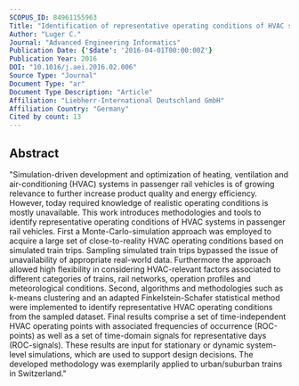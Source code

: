```yaml
---
SCOPUS_ID: 84961155963
Title: "Identification of representative operating conditions of HVAC systems in passenger rail vehicles based on sampling virtual train trips"
Author: "Luger C."
Journal: "Advanced Engineering Informatics"
Publication Date: {'$date': '2016-04-01T00:00:00Z'}
Publication Year: 2016
DOI: "10.1016/j.aei.2016.02.006"
Source Type: "Journal"
Document Type: "ar"
Document Type Description: "Article"
Affiliation: "Liebherr-International Deutschland GmbH"
Affiliation Country: "Germany"
Cited by count: 13
---
```


## Abstract
"Simulation-driven development and optimization of heating, ventilation and air-conditioning (HVAC) systems in passenger rail vehicles is of growing relevance to further increase product quality and energy efficiency. However, today required knowledge of realistic operating conditions is mostly unavailable. This work introduces methodologies and tools to identify representative operating conditions of HVAC systems in passenger rail vehicles. First a Monte-Carlo-simulation approach was employed to acquire a large set of close-to-reality HVAC operating conditions based on simulated train trips. Sampling simulated train trips bypassed the issue of unavailability of appropriate real-world data. Furthermore the approach allowed high flexibility in considering HVAC-relevant factors associated to different categories of trains, rail networks, operation profiles and meteorological conditions. Second, algorithms and methodologies such as k-means clustering and an adapted Finkelstein-Schafer statistical method were implemented to identify representative HVAC operating conditions from the sampled dataset. Final results comprise a set of time-independent HVAC operating points with associated frequencies of occurrence (ROC-points) as well as a set of time-domain signals for representative days (ROC-signals). These results are input for stationary or dynamic system-level simulations, which are used to support design decisions. The developed methodology was exemplarily applied to urban/suburban trains in Switzerland."
